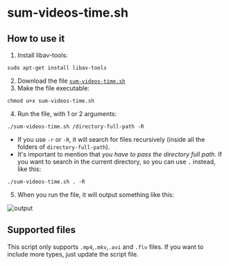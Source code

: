 # sum-videos-time.sh

## How to use it
1. Install libav-tools: 
```
sudo apt-get install libav-tools
```
2. Download the file [`sum-videos-time.sh`](./sum-videos-time.sh)
3. Make the file executable: 
```
chmod u+x sum-videos-time.sh
```
4. Run the file, with 1 or 2 arguments:
```
./sum-videos-time.sh /directory-full-path -R
```
* If you use `-r` or `-R`, it will search for files recursively (inside all the folders of `directory-full-path`). 
* It's important to mention that *you have to pass the directory full path*. If you want to search in the current directory, so you can use `.` instead, like this:
```
./sum-videos-time.sh . -R
```
5. When you run the file, it will output something like this:

![output](https://user-images.githubusercontent.com/12154623/36568086-7901638c-1807-11e8-8d33-db4ffe0eac41.jpg)

## Supported files
This script only supports `.mp4`,`.mkv`,`.avi` and `.flv` files. If you want to include more types, just update the script file.

